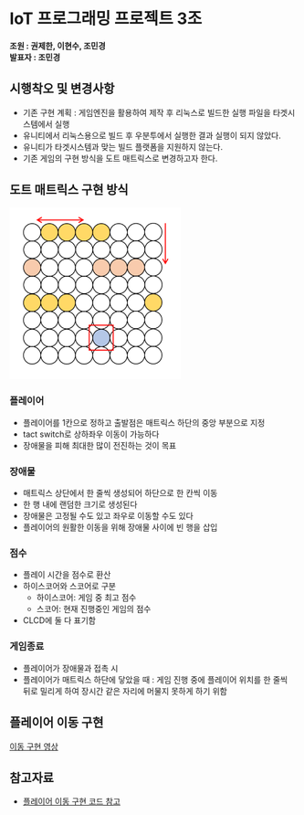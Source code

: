 # IoT 프로그래밍 프로젝트 3조

**조원 : 권제한, 이현수, 조민경**  
**발표자 : 조민경**

## 시행착오 및 변경사항

- 기존 구현 계획 : 게임엔진을 활용하여 제작 후 리눅스로 빌드한 실행 파일을 타겟시스템에서 실행
- 유니티에서 리눅스용으로 빌드 후 우분투에서 실행한 결과 실행이 되지 않았다.
- 유니티가 타겟시스템과 맞는 빌드 플랫폼을 지원하지 않는다.
- 기존 게임의 구현 방식을 도트 매트릭스로 변경하고자 한다.

## 도트 매트릭스 구현 방식

<img src= "https://github.com/ioT-Team-Project-3/Team3-Project/blob/main/img/dot_matrix.PNG" width="300" height="300">

### 플레이어

- 플레이어를 1칸으로 정하고 출발점은 매트릭스 하단의 중앙 부분으로 지정
- tact switch로 상하좌우 이동이 가능하다
- 장애물을 피해 최대한 많이 전진하는 것이 목표

### 장애물

- 매트릭스 상단에서 한 줄씩 생성되어 하단으로 한 칸씩 이동
- 한 행 내에 랜덤한 크기로 생성된다
- 장애물은 고정될 수도 있고 좌우로 이동할 수도 있다
- 플레이어의 원활한 이동을 위해 장애물 사이에 빈 행을 삽입

### 점수

- 플레이 시간을 점수로 환산
- 하이스코어와 스코어로 구분
  - 하이스코어: 게임 중 최고 점수
  - 스코어: 현재 진행중인 게임의 점수
- CLCD에 둘 다 표기함

### 게임종료

- 플레이어가 장애물과 접촉 시
- 플레이어가 매트릭스 하단에 닿았을 때 : 게임 진행 중에 플레이어 위치를 한 줄씩 뒤로 밀리게 하여 장시간 같은 자리에 머물지 못하게 하기 위함

## 플레이어 이동 구현

[이동 구현 영상](https://www.youtube.com/watch?v=zuATJpv6ZEY)

## 참고자료

- [플레이어 이동 구현 코드 참고](https://github.com/jinwoo1225/SnakeGameWithSmart4412/tree/main/Snake)
